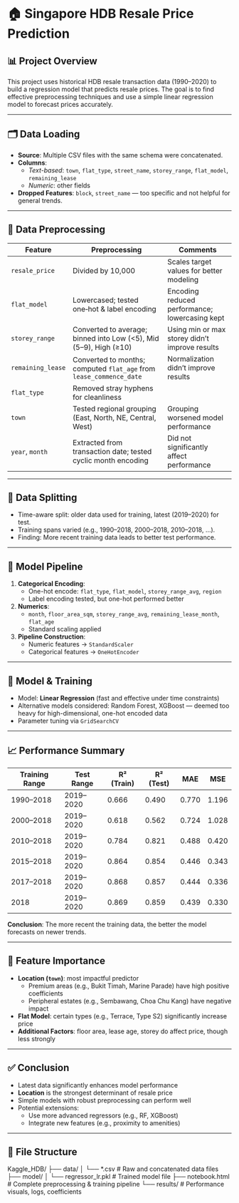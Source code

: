 # 🏠 Singapore HDB Resale Price Prediction

## 📊 Project Overview

This project uses historical HDB resale transaction data (1990–2020) to build a regression model that predicts resale prices. The goal is to find effective preprocessing techniques and use a simple linear regression model to forecast prices accurately.

---

## 🗂️ Data Loading

- **Source**: Multiple CSV files with the same schema were concatenated.
- **Columns**:
  - *Text-based*: `town`, `flat_type`, `street_name`, `storey_range`, `flat_model`, `remaining_lease`
  - *Numeric*: other fields
- **Dropped Features**: `block`, `street_name` — too specific and not helpful for general trends.

---

## 🧹 Data Preprocessing

| Feature                 | Preprocessing                                                                 | Comments                                                                                           |
|------------------------|--------------------------------------------------------------------------------|----------------------------------------------------------------------------------------------------|
| `resale_price`         | Divided by 10,000                                                               | Scales target values for better modeling                                                           |
| `flat_model`           | Lowercased; tested one‑hot & label encoding                                     | Encoding reduced performance; lowercasing kept                                                    |
| `storey_range`         | Converted to average; binned into Low (<5), Mid (5–9), High (≥10)               | Using min or max storey didn’t improve results                                                    |
| `remaining_lease`      | Converted to months; computed `flat_age` from `lease_commence_date`            | Normalization didn’t improve results                                                              |
| `flat_type`            | Removed stray hyphens for cleanliness                                           |                                                                                                    |
| `town`                 | Tested regional grouping (East, North, NE, Central, West)                       | Grouping worsened model performance                                                               |
| `year`, `month`        | Extracted from transaction date; tested cyclic month encoding                   | Did not significantly affect performance                                                          |

---

## 📆 Data Splitting

- Time-aware split: older data used for training, latest (2019–2020) for test.
- Training spans varied (e.g., 1990–2018, 2000–2018, 2010–2018, …).
- Finding: More recent training data leads to better test performance.

---

## 🔄 Model Pipeline

1. **Categorical Encoding**:
   - One-hot encode: `flat_type`, `flat_model`, `storey_range_avg`, `region`
   - Label encoding tested, but one-hot performed better
2. **Numerics**:
   - `month`, `floor_area_sqm`, `storey_range_avg`, `remaining_lease_month`, `flat_age`
   - Standard scaling applied
3. **Pipeline Construction**:
   - Numeric features → `StandardScaler`
   - Categorical features → `OneHotEncoder`

---

## 🤖 Model & Training

- Model: **Linear Regression** (fast and effective under time constraints)
- Alternative models considered: Random Forest, XGBoost — deemed too heavy for high-dimensional, one-hot encoded data
- Parameter tuning via `GridSearchCV`

---

## 📈 Performance Summary

| Training Range | Test Range     | R² (Train) | R² (Test) | MAE   | MSE   |
|----------------|----------------|------------|-----------|-------|-------|
| 1990–2018      | 2019–2020      | 0.666      | 0.490     | 0.770 | 1.196 |
| 2000–2018      | 2019–2020      | 0.618      | 0.562     | 0.724 | 1.028 |
| 2010–2018      | 2019–2020      | 0.784      | 0.821     | 0.488 | 0.420 |
| 2015–2018      | 2019–2020      | 0.864      | 0.854     | 0.446 | 0.343 |
| 2017–2018      | 2019–2020      | 0.868      | 0.857     | 0.444 | 0.336 |
| 2018           | 2019–2020      | 0.869      | 0.859     | 0.439 | 0.330 |

**Conclusion**: The more recent the training data, the better the model forecasts on newer trends.

---

## 🧠 Feature Importance

- **Location (`town`)**: most impactful predictor
  - Premium areas (e.g., Bukit Timah, Marine Parade) have high positive coefficients
  - Peripheral estates (e.g., Sembawang, Choa Chu Kang) have negative impact
- **Flat Model**: certain types (e.g., Terrace, Type S2) significantly increase price
- **Additional Factors**: floor area, lease age, storey do affect price, though less strongly

---

## ✅ Conclusion

- Latest data significantly enhances model performance
- **Location** is the strongest determinant of resale price
- Simple models with robust preprocessing can perform well
- Potential extensions:
  - Use more advanced regressors (e.g., RF, XGBoost)
  - Integrate new features (e.g., proximity to amenities)

---

## 📂 File Structure

Kaggle_HDB/
├── data/
│ └── *.csv # Raw and concatenated data files
├── model/
│ └── regressor_lr.pkl # Trained model file
├── notebook.html # Complete preprocessing & training pipeline
└── results/ # Performance visuals, logs, coefficients